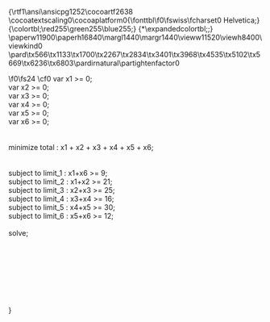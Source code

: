 {\rtf1\ansi\ansicpg1252\cocoartf2638
\cocoatextscaling0\cocoaplatform0{\fonttbl\f0\fswiss\fcharset0 Helvetica;}
{\colortbl;\red255\green255\blue255;}
{\*\expandedcolortbl;;}
\paperw11900\paperh16840\margl1440\margr1440\vieww11520\viewh8400\viewkind0
\pard\tx566\tx1133\tx1700\tx2267\tx2834\tx3401\tx3968\tx4535\tx5102\tx5669\tx6236\tx6803\pardirnatural\partightenfactor0

\f0\fs24 \cf0 var x1 >= 0; \
var x2 >= 0;\
var x3 >= 0;\
var x4 >= 0;\
var x5 >= 0;\
var x6 >= 0;\
\
\
minimize total : x1 + x2 + x3 + x4 + x5 + x6;\
\
\
subject to limit_1 :  x1+x6  >= 9;\
subject to limit_2 :  x1+x2  >= 21;\
subject to limit_3 :  x2+x3  >= 25;\
subject to limit_4 :  x3+x4  >= 16;\
subject to limit_5 :  x4+x5  >= 30;\
subject to limit_6 :  x5+x6  >= 12;\
\
solve;\
\
\
\
\
\
\
\
\
}
